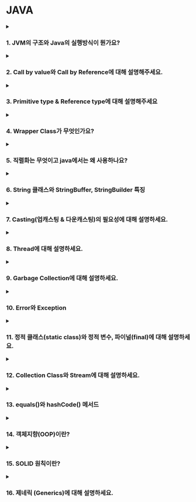 # JAVA 

<details>
  <summary><h3>1. JVM의 구조와 Java의 실행방식이 뭔가요?</h3></summary>
JVM (Java Virtual Machine) 은 자바 애플리케이션을 실행하는 가상 머신으로, 클래스 로딩, 실행, 메모리 관리 등을 담당합니다.

> ✔ JVM의 구조

<li>클래스 로더: 바이트코드를 JVM으로 로드
<li>실행 엔진: 바이트코드 실행 (인터프리터 & JIT 컴파일러)
<li>메모리 영역: 스택(지역 변수), 힙(객체 저장), 메소드 영역(클래스 정보)

> ✔ Java 실행 방식

<li>자바 코드를 컴파일러가 바이트코드로 변환
<li>클래스 로더가 JVM에 로드
<li>실행 엔진이 바이트코드를 해석 & 실행
  
즉, "컴파일 → 로드 → 실행"의 과정으로 동작합니다.
</details>

<details>
  <summary><h3>2. Call by value와 Call by Reference에 대해 설명해주세요.</h3></summary>
  
> Call by value
  
```
  void func(int n) {
    n = 20;
}

void main() {
    int n = 10;
    func(n);
    printf("%d", n);
}
```
Call by value는 함수의 매개변수로 값을 복사해서 전달합니다.
이때 복사된 인자는 함수 안에서 지역적으로 사용되기에 local value 속성을 가집니다.

> Call by reference

```
void func(int *n) {
    *n = 20;
}

void main() {
    int n = 10;
    func(&n);
    printf("%d", n);
}
```
Call by reference는 함수의 매개변수로 래퍼런스를 전달합니다. 그래서 함수 안에서 해당 값이 변경되면 전달된 객체의 값도 변경됩니다. 

물론 JAVA는 기본적으로 모든 함수가 Call by value 형태로 사용되며 객체의 경우는 참조(주소 값)을 복사하여 객체 내부의 값을 변경할 수 있습니다. 
</details>

<details>
  <summary><h3>3. Primitive type & Reference type에 대해 설명해주세요</h3></summary>

> 자바의 타입

자바는 기본형과 참조형 타입이 있습니다. 

> Primitive type (기본형 타입)
- 자바는 총 8가지의 기본형 타입을 제공합니다.
- 비객체 타입이며 따라서 null 타입을 가질 수 없습니다. 만약 필요하다면 래퍼 클래스를 사용해야합니다.
- 스택 메모리에 저장됩니다.
     - boolean : 논리형 타입이며 참/거짓으로 저장합니다. 1byte의 형태입니다.
     - byte : 주로 이진데이터를 다루는 타입입니다.
     - short : c와의 호환을 위해 사용되는 타입이지만 잘 사용하지 않습니다.
     - int
     - long
     - float, double : 실수를 부동소수점 방식으로 저장합니다.
  
> Reference type (참조형 타입)
- JAVA에서 기본형 타입을 제외한 모든 타입이 참조형 타입입니다.
- 해당 타입은 JAVA의 Object 클래스를 상속하는 모든 클래스를 말합니다.
- 메모리 영역인 힙 메모리에 저장됩니다.
- 빈 객체를 의미하는 null이 존재합니다. 
    - 클래스 타입
    - 인터페이스 타입
    - 배열 타입
    - 열거 타입
> String Class

자바의 String 클래스는 조금 특별합니다. 기본적인 사용은 기본형처럼 사용하지만 불변하는 객체입니다. 그렇기에 String을 변경하면 갱신이 아닌 새로운 값을 반환합니다. 
String 객체간의 비교는 .equals를 사용합니다. 
</details>

<details>
  <summary><h3>4. Wrapper Class가 무엇인가요?</h3></summary>

자바에는 기본 타입(Primitive Type)과 이를 감싸는 **Wrapper 클래스**가 존재합니다.  
Wrapper 클래스는 기본 타입을 객체로 다룰 수 있도록 제공되는 클래스입니다.

### ✅ 기본 타입 vs Wrapper 클래스
- **기본 타입(Primitive Type)**: `int`, `long`, `float`, `double`, `boolean`, `char`, `byte`, `short`
- **Wrapper 클래스**: `Integer`, `Long`, `Float`, `Double`, `Boolean`, `Character`, `Byte`, `Short`

---

## 🎯 **Wrapper 클래스의 주요 기능**
### 1️⃣ **기본 타입을 객체로 변환 (Boxing, Unboxing)**
```java
int num = 10;
Integer obj = Integer.valueOf(num); // Boxing (기본 타입 → 객체)
int value = obj.intValue(); // Unboxing (객체 → 기본 타입)
```
### 2️⃣ **자동 변환(Auto Boxing, Auto Unboxing)**
```
Integer num = 10; // Auto Boxing (int → Integer)
int value = num;  // Auto Unboxing (Integer → int)
```

### 3️⃣ **Wrapper 클래스의 비교 (주의점!)**
```java
Integer a = 1000;
Integer b = 1000;
System.out.println(a == b);  // false (주소값 비교)

int c = 1000;
int d = 1000;
System.out.println(c == d);  // true (값 비교)
```
- Wrapper 클래스는 주소 값을 비교하므로 equals()를 이용해서 값을 비교해야합니다. 

### 🚀 Wrapper 클래스의 성능 고려 사항
- Wrapper 클래스는 기본 타입보다 메모리 사용량이 많습니다. 
- 그렇기에 섣부른 사용은 피하는 것이 좋습니다.
</details>

<details>
  <summary><h3>5. 직렬화는 무엇이고 java에서는 왜 사용하나요?</h3></summary>

## ✅ 직렬화(Serialization)란?
- **직렬화**는 객체를 **바이트 스트림**으로 변환하여 **파일**이나 **네트워크**를 통해 전달할 수 있게 만드는 과정입니다.
- **역직렬화(Deserialization)**는 직렬화된 바이트 스트림을 다시 객체로 변환하는 과정입니다.

### 📌 직렬화의 필요성
- **파일 저장**: 객체를 파일로 저장하고, 나중에 다시 복원하려면 직렬화와 역직렬화가 필요합니다.
- **네트워크 통신**: 네트워크를 통해 객체를 전달할 때 객체를 바이트 형식으로 전송해야 하기 때문에 직렬화가 필요합니다.
- **분산 시스템**: 객체를 서로 다른 시스템 간에 전달할 때 직렬화가 필수적입니다.

---

## 🎯 자바에서 직렬화 사용 이유
1. **네트워크 전송**  
   객체를 네트워크를 통해 전송할 때, 자바는 객체를 바이트 형식으로 변환하여 데이터를 전송할 수 있습니다. 이때 직렬화가 사용됩니다.

2. **세션 저장**  
   웹 애플리케이션에서 사용자의 세션 정보를 저장할 때 객체를 직렬화하여 세션에 저장하거나, 파일 시스템에 저장할 수 있습니다.

3. **클러스터링 및 분산 처리**  
   여러 서버 간에 객체를 주고 받을 때 직렬화가 필요합니다. 예를 들어, 클러스터링된 환경에서는 객체를 네트워크를 통해 다른 서버로 전송해야 할 때 직렬화가 사용됩니다.

4. **파일 시스템 저장**  
   객체를 파일 시스템에 저장할 때 직렬화를 통해 객체를 바이트 스트림으로 변환한 후 저장하고, 나중에 역직렬화하여 객체를 복원합니다.

---

## 🎯 자바에서 직렬화 구현 방법
- 자바에서 **직렬화**를 구현하려면 `java.io.Serializable` 인터페이스를 구현해야 합니다.

### ✅ 직렬화 예제
```java
import java.io.*;

class Person implements Serializable {
    private String name;
    private int age;

    public Person(String name, int age) {
        this.name = name;
        this.age = age;
    }

    @Override
    public String toString() {
        return "Person{name='" + name + "', age=" + age + "}";
    }
}

public class SerializationExample {
    public static void main(String[] args) {
        try {
            // 객체 직렬화
            Person person = new Person("John", 30);
            ObjectOutputStream out = new ObjectOutputStream(new FileOutputStream("person.ser"));
            out.writeObject(person);
            out.close();

            // 객체 역직렬화
            ObjectInputStream in = new ObjectInputStream(new FileInputStream("person.ser"));
            Person deserializedPerson = (Person) in.readObject();
            in.close();

            System.out.println("Deserialized Person: " + deserializedPerson);
        } catch (IOException | ClassNotFoundException e) {
            e.printStackTrace();
        }
    }
}
```
### 🎯 **직렬화와 관련된 고려 사항**
- transient 키워드
직렬화할 때 특정 필드를 제외하고 싶다면 해당 필드에 transient 키워드를 붙일 수 있습니다. 이는 해당 필드를 직렬화하지 않겠다는 의미입니다.

### 🎯 결론
직렬화는 객체를 바이트 스트림 형태로 변환하여 저장하거나 전송하는 기술입니다. 이 기술은 객체 자체를 메모리 주소로 전달하므로 Reference Type의 타입의 데이터들은 다른 OS나 환경에서는 전달이 불가능합니다. 그렇기에 만들어진 기술입니다. 

</details>

<details>
  <summary><h3>6. String 클래스와 StringBuffer, StringBuilder 특징</h3></summary>

## 📌 **String 클래스**
- **불변(Immutable) 클래스**입니다.
- **문자열의 변경** 시 새로운 객체가 생성됩니다.
- 이로 인해 **성능이 저하**될 수 있으며, 문자열을 자주 변경할 경우 `StringBuilder` 또는 `StringBuffer`를 사용하는 것이 더 효율적입니다.
- 문자열 비교 시 `==` 연산자를 사용할 수 있지만, **문자열 내용 비교**는 `.equals()` 메서드를 사용해야 합니다.
- 예:
 ```java
  String s1 = "hello";
  String s2 = "hello";
  System.out.println(s1 == s2);      // true (같은 리터럴을 가리킴)
  System.out.println(s1.equals(s2)); // true (값이 동일)
```

## 📌 **StringBuffer 클래스**
- 가변 문자열 클래스입니다.
- 멀티스레드 환경에서 안전하게 사용할 수 있습니다. (스레드 동기화 처리가 자체적으로 되어있습니다.)
- 문자열 변경 작업을 수행할 때, 새로운 객체를 생성하지 않고 기존 버퍼에서 수정합니다.
- 성능상 StringBuilder보다 느리지만, 멀티스레드 환경에서 더 적합합니다.

## 📌 **StringBuffer 클래스**
- 가변 문자열 클래스입니다.
- StringBuffer와 비슷하지만, 멀티스레드 환경에서는 안전하지 않습니다.
- 문자열을 자주 변경해야 할 때 더 효율적이며, StringBuffer보다 빠릅니다.
- 멀티스레드가 아닌 환경에서 성능이 더 우수합니다.

## 🎯 **결론**
- String은 불변 객체로, 문자열이 자주 변경되면 성능에 영향을 미칠 수 있습니다.
- StringBuffer는 멀티스레드 환경에서 안전하지만, 성능은 StringBuilder보다 떨어집니다.
- StringBuilder는 멀티스레드 환경을 고려하지 않는 비멀티스레드 환경에서 가장 성능이 뛰어납니다.
  
</details>

<details>
  <summary><h3>7. Casting(업캐스팅 & 다운캐스팅)의 필요성에 대해 설명하세요.</h3></summary>

## 📌 **업캐스팅 (Upcasting)**
- **자식 클래스** 타입을 **부모 클래스** 타입으로 변환하는 과정입니다.
- 자식 클래스는 부모 클래스의 특성을 **상속** 받으므로, 자식 클래스의 객체를 부모 클래스 타입으로 변환할 수 있습니다.
- 업캐스팅은 **자동으로** 이루어지며, 별도의 연산자가 필요하지 않습니다.
- **다형성(polymorphism)** 을 활용하여, 부모 클래스 타입으로 자식 클래스 객체를 다룰 수 있습니다.

### 예시:
```java
class Animal {
    void sound() {
        System.out.println("Animal makes a sound");
    }
}

class Dog extends Animal {
    void sound() {
        System.out.println("Dog barks");
    }
}

public class Main {
    public static void main(String[] args) {
        Animal animal = new Dog(); // 업캐스팅
        animal.sound(); // "Dog barks" 출력
    }
}
```
- 여기서 `Dog` 객체는 `Animal` 타입으로 업캐스팅되어, 부모 클래스 `Animal`의 참조 변수로 다뤄집니다.
- **다형성**을 이용하여, 부모 클래스의 메서드를 자식 클래스의 구현으로 호출할 수 있습니다.

---

## 📌 **다운캐스팅 (Downcasting)**
- **부모 클래스** 타입을 **자식 클래스** 타입으로 변환하는 과정입니다.
- 다운캐스팅은 **명시적**으로 해야 하며, 잘못된 형변환이 발생할 수 있기 때문에 **주의**가 필요합니다.
- **ClassCastException**이 발생할 수 있기 때문에, 안전하게 타입 변환을 하려면 **instanceof**를 사용하여 확인하는 것이 좋습니다.

### 예시:
```java
class Animal {
    void sound() {
        System.out.println("Animal makes a sound");
    }
}

class Dog extends Animal {
    void sound() {
        System.out.println("Dog barks");
    }
}

public class Main {
    public static void main(String[] args) {
        Animal animal = new Dog();  // 업캐스팅
        Dog dog = (Dog) animal;     // 다운캐스팅
        dog.sound(); // "Dog barks" 출력
    }
}
```
- 위의 예시에서, `animal` 객체는 `Animal` 타입이지만, `Dog` 객체이므로 다운캐스팅을 통해 다시 `Dog` 타입으로 변환합니다.

### 주의점:
- 다운캐스팅을 할 때는 반드시 **실제 객체가 해당 타입인지** 확인해야 합니다. 그렇지 않으면 **ClassCastException**이 발생할 수 있습니다.
- `instanceof` 연산자를 사용하여 타입이 맞는지 확인한 후, 다운캐스팅을 수행하는 것이 안전합니다.

```java
if (animal instanceof Dog) {
    Dog dog = (Dog) animal;  // 안전한 다운캐스팅
    dog.sound();
}
```

---

## 🎯 **업캐스팅과 다운캐스팅의 필요성**
- **업캐스팅**은 다형성을 이용해 **부모 클래스 타입으로 자식 객체를 처리**할 수 있어, 코드의 유연성을 높이고, 부모 클래스의 공통 메서드를 사용하도록 합니다.
- **다운캐스팅**은 실제 객체의 구체적인 클래스에 접근해야 할 때 필요합니다. 예를 들어, 부모 클래스에서 정의되지 않은 자식 클래스의 특화된 메서드를 사용하고자 할 때 다운캐스팅이 필요합니다.

### **업캐스팅과 다운캐스팅의 용도**
- **업캐스팅**: 부모 클래스 타입의 변수로 자식 클래스 객체를 다룰 때 사용.
- **다운캐스팅**: 부모 클래스 타입의 변수에서 자식 클래스 타입으로 변환하여 자식 클래스에만 있는 특화된 기능을 사용할 때 사용.

스프링에서는 **서비스 인터페이스** 와 **구현 클래스**의 관계에서 업캐스팅을 주로 사용합니다.
</details>

<details>
  <summary><h3>8. Thread에 대해 설명하세요.</h3></summary>

현대의 운영체제는 **멀티태스킹**을 지원합니다. 멀티태스킹이란, 한정된 CPU의 코어 개수로 실제로 동시에 처리되는 것처럼 번갈아가며 여러 작업을 수행하는 방식입니다. 이처럼 **멀티스레딩**은 하나의 **프로세스** 안에서 여러 개의 **스레드**가 동시에 작업을 수행하는 것입니다.

---

### 🎯 **스레드(Thread)**

- **스레드**는 프로세스 내에서 실행되는 **가벼운 실행 단위**입니다.
- 각 스레드는 **프로세스의 주소 공간**을 공유하며, **메모리와 리소스를 공유**하기 때문에 스레드 간의 **통신**이 용이합니다.
- 스레드는 **CPU 코어**에서 작업을 수행하는 가장 작은 단위로, 여러 스레드가 동시에 실행되는 것처럼 보이는 **멀티태스킹**을 가능하게 합니다.

### 📌 **스레드의 특징**

1. **멀티스레딩**: 하나의 프로세스가 여러 스레드를 포함할 수 있으며, 이 스레드들이 동시에 실행됩니다.
2. **경량 프로세스**: 스레드는 프로세스보다 **작고 가벼운** 실행 단위로, 프로세스보다 생성 및 관리가 더 효율적입니다.
3. **자원 공유**: 스레드들은 동일한 메모리 공간을 공유하므로, 다른 스레드와 빠르고 쉽게 **데이터를 공유**할 수 있습니다.
4. **병렬 처리**: 여러 스레드를 사용하여 **병렬 처리**를 통해 처리 성능을 향상시킬 수 있습니다.

### 🎯 **자바에서의 스레드 사용**

자바에서는 `Thread` 클래스를 사용하거나 `Runnable` 인터페이스를 구현하여 스레드를 생성할 수 있습니다. 이를 통해 멀티스레딩 환경에서 여러 작업을 동시에 처리할 수 있습니다.

#### 1. **Thread 클래스 사용하기**
`Thread` 클래스를 상속받아서 스레드를 생성합니다.

```java
class MyThread extends Thread {
    @Override
    public void run() {
        System.out.println("Thread is running");
    }
}

public class ThreadExample {
    public static void main(String[] args) {
        MyThread thread = new MyThread();
        thread.start();  // 스레드 실행
    }
}
```

#### 2. **Runnable 인터페이스 사용하기**
`Runnable` 인터페이스를 구현하여 스레드를 실행할 수 있습니다. 이 방법은 여러 스레드 작업을 동시에 실행할 때 유용합니다.

```java
class MyRunnable implements Runnable {
    @Override
    public void run() {
        System.out.println("Runnable thread is running");
    }
}

public class RunnableExample {
    public static void main(String[] args) {
        MyRunnable runnable = new MyRunnable();
        Thread thread = new Thread(runnable);
        thread.start();  // 스레드 실행
    }
}
```

### 🎯 **스레드의 상태**
스레드는 여러 상태를 가질 수 있습니다:
- **New**: 생성된 스레드가 아직 시작되지 않은 상태
- **Runnable**: 스레드가 실행을 준비하고, CPU가 스레드를 실행 중인 상태
- **Blocked**: 다른 스레드의 리소스를 기다리는 상태
- **Waiting**: 다른 스레드의 작업이 끝날 때까지 대기 중인 상태
- **Terminated**: 스레드가 종료된 상태

### 🎯 **스레드 동기화**
멀티스레딩 환경에서는 여러 스레드가 동시에 공유 자원을 수정할 수 있기 때문에 **데이터 경합**(race condition)이 발생할 수 있습니다. 이를 방지하기 위해 **동기화(synchronization)** 가 필요합니다.

```java
class Counter {
    private int count = 0;

    public synchronized void increment() {
        count++;
    }

    public int getCount() {
        return count;
    }
}

public class SyncExample {
    public static void main(String[] args) {
        Counter counter = new Counter();
        Thread t1 = new Thread(() -> {
            for (int i = 0; i < 1000; i++) {
                counter.increment();
            }
        });

        Thread t2 = new Thread(() -> {
            for (int i = 0; i < 1000; i++) {
                counter.increment();
            }
        });

        t1.start();
        t2.start();
    }
}
```
위의 예제에서 `increment` 메서드에 `synchronized`를 사용하여 두 스레드가 동시에 `count` 값을 수정할 수 없도록 합니다.

### 🎯 **결론**
- 스레드는 프로세스 내에서 작업을 수행하는 실행 단위로, 멀티스레딩을 통해 동시에 여러 작업을 처리할 수 있습니다.
- 자바에서는 `Thread` 클래스나 `Runnable` 인터페이스를 사용하여 멀티스레드를 구현할 수 있습니다.
- **동기화**를 통해 여러 스레드가 안전하게 자원을 공유할 수 있도록 관리해야 합니다.

스레드의 이해와 활용은 멀티태스킹과 병렬 처리를 위한 핵심적인 기술입니다.
</details>

<details>
  <summary><h3>9. Garbage Collection에 대해 설명하세요.</h3></summary>

**Garbage Collection**(GC)은 자바에서 메모리 관리의 일환으로, **사용되지 않는 객체**를 자동으로 **제거**하는 프로세스입니다. 이는 개발자가 **메모리 누수**를 방지하고, 메모리를 효율적으로 관리할 수 있도록 도와줍니다. GC는 자바의 **JVM**(Java Virtual Machine)에서 자동으로 수행되며, 개발자는 직접 메모리를 해제할 필요가 없습니다.

---

### 🎯 **GC의 주요 역할**

- **자동 메모리 관리**: 객체가 더 이상 필요 없을 때 이를 자동으로 식별하고 메모리에서 제거하여, 개발자가 직접 메모리 관리에 신경 쓸 필요를 줄여줍니다.
- **메모리 누수 방지**: 객체가 더 이상 참조되지 않으면 이를 GC가 회수하여 **메모리 누수를 방지**합니다.
- **힙 메모리 최적화**: GC는 프로그램 실행 중에 발생하는 **메모리 할당과 해제**를 최적화하여, 사용 가능한 메모리를 효율적으로 관리합니다.

### 🎯 **Garbage Collection 동작 원리**

Garbage Collection은 주로 **힙 메모리**에서 이루어집니다. 자바에서 객체는 힙 영역에 저장되며, 이 객체들이 더 이상 참조되지 않으면 **GC**가 이를 회수합니다.

1. **참조되지 않는 객체 탐지**: GC는 더 이상 참조되지 않는 객체를 찾아 **쓰레기**로 간주하고 회수합니다.
2. **메모리 회수**: 불필요한 객체를 제거하여 사용 가능한 메모리를 확보합니다.
3. **자동 실행**: GC는 자바 애플리케이션이 실행되는 동안 자동으로 수행되며, 프로그래머가 명시적으로 호출할 필요가 없습니다.

### 🎯 **GC의 주요 단계**

1. **마크(mark)**: GC는 먼저 **마크(marking)** 단계를 수행하여, 현재 살아있는 객체들을 식별합니다. 살아있는 객체는 여전히 다른 객체나 스레드에서 참조되는 객체입니다.
2. **정리(sweep)**: 살아있는 객체를 제외한 나머지 객체들을 메모리에서 정리합니다. 이렇게 정리된 메모리 공간은 재사용될 수 있습니다.
3. **압축(compact)**: 메모리에서 빈 공간을 제거하고, 남은 객체들을 모아서 힙 메모리 내에서 연속된 공간을 만들기도 합니다. 이는 **단편화** 문제를 해결하기 위한 과정입니다.

### 🎯 **GC의 종류**

1. **Minor GC**: 
   - **Young Generation**에서 발생하며, 새로운 객체들이 할당되는 공간에서 발생합니다.
   - 짧은 시간 안에 빠르게 실행됩니다.
   - **Eden** 영역과 **Survivor** 영역에서 발생합니다.

2. **Major GC**: 
   - **Old Generation**에서 발생하며, 오랜 시간 살아남은 객체들이 모여있는 공간에서 발생합니다.
   - 상대적으로 더 긴 시간이 걸리고, 애플리케이션의 성능에 영향을 줄 수 있습니다.

3. **Full GC**: 
   - **Young Generation**과 **Old Generation** 모두를 대상으로 하는 GC입니다.
   - 가장 비용이 많이 드는 GC로, 시스템 성능에 영향을 미칠 수 있습니다.

### 🎯 **GC의 알고리즘**

1. **Serial GC**:
   - 단일 스레드를 사용하여 GC를 수행합니다.
   - 작은 애플리케이션이나 멀티코어 환경이 아닌 환경에서 사용됩니다.

2. **Parallel GC**:
   - 여러 스레드를 사용하여 GC를 병렬로 수행합니다.
   - 멀티코어 시스템에서 성능이 향상됩니다.

3. **Concurrent Mark-Sweep (CMS) GC**:
   - GC가 애플리케이션 실행과 동시에 **병렬**로 객체를 마킹하고 정리할 수 있도록 지원합니다.
   - 응답 속도가 중요한 애플리케이션에 유리합니다.

4. **G1 GC**:
   - 대규모 애플리케이션에 적합한 GC로, **리전** 단위로 메모리를 관리합니다.
   - **Low Pause Time**(짧은 일시 정지 시간)을 목표로 설계되었습니다.

### 🎯 **Garbage Collection의 장점과 단점**

#### 장점:
- **자동화된 메모리 관리**: 개발자가 메모리 관리에 신경 쓸 필요가 없으므로 편리합니다.
- **메모리 누수 방지**: 더 이상 사용되지 않는 객체를 자동으로 회수하여 메모리 누수를 방지합니다.
- **효율적인 자원 관리**: GC는 최적의 성능을 위해 메모리와 자원을 효율적으로 관리합니다.

#### 단점:
- **성능 저하**: GC가 실행되는 동안 애플리케이션의 실행이 잠시 멈출 수 있기 때문에 성능에 영향을 미칠 수 있습니다.
- **예측 불가능한 일시 정지**: GC가 언제 실행될지 예측할 수 없으므로, 대규모 시스템에서는 성능 예측이 어려울 수 있습니다.

### 🎯 **결론**

Garbage Collection은 자바 애플리케이션에서 메모리 관리를 자동으로 처리하는 중요한 기술입니다. 이를 통해 개발자는 메모리 해제를 직접 관리할 필요 없이, 안정적이고 효율적인 애플리케이션을 개발할 수 있습니다. 그러나 GC의 실행은 애플리케이션의 성능에 영향을 미칠 수 있으므로, GC의 종류와 특성을 이해하고 적절하게 활용하는 것이 중요합니다.
</details>

<details>
  <summary><h3>10. Error와 Exception</h3></summary> 

**Error**와 **Exception**은 자바에서 예외 처리에 사용되는 두 가지 주요 개념으로, 중요한 차이점이 있습니다.

### 1. **Error**
- **Error**는 시스템 수준에서 발생하는 심각한 문제로, 프로그램이 정상적으로 실행될 수 없을 정도로 시스템에 영향을 미칩니다.
- **대표적인 Error**:
  - `OutOfMemoryError`: JVM 힙 메모리가 부족하여 더 이상 객체를 할당할 수 없는 경우
  - `StackOverflowError`: 메서드 호출 스택이 넘칠 때 발생하는 오류
  - `VirtualMachineError`: JVM에 심각한 문제 발생

**특징**:
- **복구 불가능**: `Error`는 대부분 복구가 불가능한 상황에서 발생합니다. 예를 들어, 메모리 부족이나 스택 오버플로우와 같은 시스템 오류는 프로그램 자체에서 해결할 수 없습니다.
- **예외 처리 불필요**: 일반적으로 `Error`는 개발자가 처리하지 않아도 됩니다. 이는 시스템의 문제로, 프로그램의 논리적인 문제는 아니기 때문입니다.

### 2. **Exception**
- **Exception**은 프로그램 실행 중 예기치 않은 상태에서 발생하는 문제로, 시스템의 오류는 아니지만 프로그램의 정상적인 흐름을 방해합니다.
- **대표적인 Exception**:
  - `NullPointerException`: 객체가 `null`인 상태에서 메서드나 필드에 접근할 때 발생
  - `ArrayIndexOutOfBoundsException`: 배열의 인덱스를 초과하여 접근할 때 발생
  - `IOException`: 입출력 작업 중 발생하는 예외

**특징**:
- **복구 가능**: `Exception`은 일반적으로 프로그램이 오류를 처리하고 복구할 수 있는 경우가 많습니다.
- **예외 처리 필요**: `Exception`은 코드에서 명시적으로 처리해야 합니다. 이를 위해 `try-catch` 블록을 사용하여 예외를 처리하거나, 예외를 호출한 메서드로 전달하여 처리할 수 있습니다.
- **Checked Exception과 Unchecked Exception**:
  - **Checked Exception**: `IOException`, `SQLException`처럼 반드시 예외 처리가 요구되는 예외. 기본적으로 스프링 트랜잭션에서 롤백되지 않지만 설정을 통해 변경 가능합니다.
  - **Unchecked Exception**: `RuntimeException`을 상속받는 예외들 (예: `NullPointerException`, `ArrayIndexOutOfBoundsException`)은 선택적으로 처리할 수 있습니다. 참고로 스프링 트랜잭션에서는 반드시 롤백됩니다.

### **차이점 요약**:
- `Error`는 시스템 수준의 심각한 문제를 의미하며, 복구가 불가능하고 예외 처리가 필요하지 않습니다.
- `Exception`은 프로그램 실행 중 발생할 수 있는 문제를 의미하며, 예외 처리를 통해 복구할 수 있습니다.

따라서, **`Error`는 처리할 필요가 없으며**, **`Exception`은 적절히 처리해야** 합니다.

</details>


<details>
  <summary><h3>11. 정적 클래스(static class)와 정적 변수, 파이널(final)에 대해 설명하세요.</h3></summary> 

### 1. **정적 클래스 (Static Class)**

- **정적 클래스**는 클래스 내부에 정의된 클래스 중 `static` 키워드가 붙은 클래스입니다. **내부 클래스**나 **중첩 클래스**에서만 정의할 수 있습니다.
- 정적 클래스는 외부 클래스의 인스턴스와는 관계없이 독립적으로 존재할 수 있습니다. 즉, **정적 클래스는 외부 클래스의 인스턴스 없이 사용할 수 있습니다**.

#### 특징:
- 외부 클래스의 인스턴스 없이 사용할 수 있습니다.
- 외부 클래스의 `static` 멤버만 접근할 수 있습니다.
- 일반적으로 **정적 클래스는 메모리 낭비를 줄이고, 효율적인 코드 작성** 에 도움이 됩니다.


### 2. **정적 변수 (Static Variable)**

- **정적 변수**는 클래스의 인스턴스와 관계없이 클래스 자체에 속하는 변수입니다. **모든 인스턴스가 동일한 메모리 공간을 공유**하므로, 클래스에 속한 **하나의 인스턴스**만 값이 변경되면 모든 인스턴스가 그 값을 공유합니다.
- **`static` 키워드를 사용**하여 클래스 레벨에서 선언된 변수입니다.

#### 특징:
- 클래스 로딩 시 한 번만 초기화되고, **모든 인스턴스가 공유**합니다.
- 객체 생성 없이 클래스 이름으로 접근할 수 있습니다.
- 주로 **상수 값** 또는 **전역적으로 공유되는 값**을 정의할 때 사용됩니다.


### 3. **파이널 (Final)**

- **`final`**은 변수, 메서드, 클래스 등에 적용할 수 있는 키워드로, 각각의 목적에 따라 다르게 동작합니다.
  
#### 1. **파이널 변수 (Final Variable)**
   - **상수**로 만들기 위해 사용됩니다. 한 번 값이 할당되면, 값을 변경할 수 없습니다.
   - **일반 변수**에 `final`을 사용하면 상수가 됩니다. 
   - 객체 참조 변수가 `final`이면 참조하는 객체의 **주소가 변경되지 않도록** 보장합니다.

#### 2. **파이널 메서드 (Final Method)**
   - 메서드에 `final`을 사용하면, **하위 클래스에서 해당 메서드를 오버라이드 할 수 없습니다**. 
   - 주로 메서드의 **동작을 변경하지 않도록** 할 때 사용됩니다.

#### 3. **파이널 클래스 (Final Class)**
   - 클래스에 `final`을 사용하면, 해당 클래스를 **상속할 수 없습니다**.
   - 주로 **상속을 막고, 클래스의 불변성을 보장**할 때 사용됩니다.


### 결론:
- **정적 클래스**: 외부 클래스의 인스턴스 없이 사용할 수 있는 클래스.
- **정적 변수**: 클래스 레벨에서 모든 인스턴스가 공유하는 변수.
- **파이널**: 값 변경 불가, 오버라이드 불가, 상속 불가 등을 보장하는 키워드.

</details>

<details>
  <summary><h3>12. Collection Class와 Stream에 대해 설명하세요.</h3></summary> 

### 1. **컬렉션 클래스 (Collection Classes)**

컬렉션 클래스는 자바에서 데이터를 저장, 관리 및 조작하기 위한 다양한 클래스들을 제공합니다. 자바 컬렉션 프레임워크는 **데이터의 저장 방식**과 **작업에 필요한 알고리즘**을 추상화하여 제공합니다.

#### 주요 컬렉션 인터페이스:
- **List**: 순서가 있고 중복된 값을 허용하는 컬렉션. 예: `ArrayList`, `LinkedList`.
- **Set**: 순서가 없고 중복을 허용하지 않는 컬렉션. 예: `HashSet`, `TreeSet`.
- **Queue**: FIFO(선입선출) 방식의 컬렉션. 예: `LinkedList`, `PriorityQueue`.
- **Map**: 키-값 쌍으로 데이터를 저장하는 컬렉션. 예: `HashMap`, `TreeMap`.

#### 주요 컬렉션 클래스:
- **ArrayList**: 동적으로 크기가 변하는 배열 기반의 리스트. 순서가 있고 중복을 허용.
- **HashSet**: 해시 테이블 기반의 집합으로, 순서는 없고 중복을 허용하지 않음.
- **HashMap**: 키와 값의 쌍으로 데이터를 저장하며, 순서가 없고 빠른 조회 성능을 제공.
- **LinkedList**: 노드 기반의 리스트로, 양방향 연결 리스트를 사용하며 삽입과 삭제가 빠름.


### 2. **스트림 (Stream)**

자바 8에서 도입된 **스트림(Stream)**은 컬렉션의 데이터를 함수형 방식으로 처리할 수 있게 해주는 API입니다. **스트림**은 데이터의 순차적 또는 병렬적 처리 방식을 지원하며, 컬렉션을 다루는 과정에서 더욱 직관적이고 선언적인 코드 작성이 가능하게 합니다.

#### 주요 특징:
- **불변성 (Immutability)**: 스트림은 데이터를 변경하지 않고, 원본 데이터를 수정하지 않습니다.
- **지연 실행 (Lazy Evaluation)**: 스트림의 연산은 필요할 때만 실행됩니다.
- **함수형 프로그래밍**: **map()**, **filter()**, **reduce()** 등의 함수형 연산을 지원합니다.
- **병렬 처리**: 스트림은 `parallel()` 메서드를 사용하여 데이터의 병렬 처리도 지원합니다.

#### 스트림 연산:
1. **중간 연산 (Intermediate Operations)**: `map()`, `filter()`, `distinct()` 등. 중간 연산은 새로운 스트림을 반환하고, 실제 연산은 터미널 연산이 실행될 때 일어납니다.
2. **터미널 연산 (Terminal Operations)**: `collect()`, `forEach()`, `reduce()` 등. 스트림 처리의 마지막 단계로, 이 연산이 실행되면 스트림이 소비됩니다.

#### 예시:
```java
import java.util.*;
import java.util.stream.*;

public class StreamExample {
    public static void main(String[] args) {
        List<String> list = Arrays.asList("apple", "banana", "orange", "apple", "grape");

        // 스트림을 이용한 데이터 처리
        list.stream()
            .filter(fruit -> fruit.startsWith("a"))   // "a"로 시작하는 요소 필터링
            .map(String::toUpperCase)                 // 대문자로 변환
            .distinct()                               // 중복 제거
            .forEach(System.out::println);            // 출력
    }
}
```

### 결론:
- **컬렉션 클래스**는 데이터를 저장하고 관리하는 다양한 구조를 제공하며, **List**, **Set**, **Map** 등 다양한 컬렉션을 사용하여 데이터를 효율적으로 처리할 수 있습니다.
- **스트림**은 데이터를 선언적이고 함수형으로 처리할 수 있게 해주는 API로, **중간 연산**과 **터미널 연산**을 통해 데이터를 쉽게 변형하고 처리할 수 있습니다. 또한 병렬 처리 기능을 제공하여 대규모 데이터를 효율적으로 처리할 수 있습니다.

</details>

<details>
  <summary><h3>13. equals()와 hashCode() 메서드</h3></summary>

- **`equals()`**: 객체의 동등성을 비교하는 메서드로, 두 객체가 같은지 판단합니다. 일반적으로 객체의 필드 값을 기준으로 비교하며, `equals()`를 오버라이드할 경우 `hashCode()`도 함께 오버라이드해야 합니다.
  
- **`hashCode()`**: 객체의 해시 값을 반환하는 메서드로, 해시 기반 컬렉션에서 빠른 검색을 지원합니다. `equals()`가 `true`인 객체는 `hashCode()`가 같아야 하며, 반대는 아닙니다.

- **관계**: `equals()`와 `hashCode()`는 함께 사용되어야 하며, `equals()`가 `true`인 객체는 동일한 `hashCode()`를 반환해야 합니다.

#### 예시

```java
@Override
public boolean equals(Object obj) {
    if (this == obj) return true;
    if (obj == null || getClass() != obj.getClass()) return false;
    MyClass other = (MyClass) obj;
    return id == other.id;
}

@Override
public int hashCode() {
    return Objects.hash(id);
}
```

`equals()`와 `hashCode()`는 **해시 기반 컬렉션**에서 객체를 효율적으로 관리하기 위해 중요합니다.

</details>


<details>
  <summary><h3>14. 객체지향(OOP)이란?</h3></summary>

**객체지향(Object-Oriented Programming, OOP)**은 소프트웨어를 객체(Object)들의 상호작용으로 구성하는 프로그래밍 패러다임입니다. 객체는 데이터와 이를 처리하는 메서드를 하나의 단위로 묶은 개념입니다.

#### 주요 개념
- **클래스(Class)**: 객체를 생성하기 위한 템플릿.
- **객체(Object)**: 클래스의 인스턴스로, 데이터를 담고 있는 실제 존재.
- **캡슐화(Encapsulation)**: 객체의 데이터를 외부에서 직접 접근하지 못하도록 보호하고, 이를 메서드를 통해 접근하도록 제한하는 것.
- **상속(Inheritance)**: 기존 클래스를 기반으로 새로운 클래스를 만드는 것.
- **다형성(Polymorphism)**: 동일한 메서드 호출이 객체의 타입에 따라 다르게 동작하는 특성.
- **추상화(Abstraction)**: 객체의 복잡성을 숨기고 필요한 부분만 공개하여 단순화하는 것.

#### 객체지향의 장점
- **재사용성**: 클래스와 객체를 재사용 가능.
- **유지보수성**: 캡슐화와 추상화 덕분에 코드 수정 시 다른 부분에 영향을 적게 미침.
- **확장성**: 상속을 통해 새로운 기능을 추가하거나 수정할 수 있음.

</details>

<details>
  <summary><h3>15. SOLID 원칙이란?</h3></summary>

**SOLID**는 객체지향 설계를 위한 5가지 기본 원칙의 약자입니다. 이 원칙들을 따르면 더 유연하고, 확장 가능하며, 유지보수가 용이한 코드를 작성할 수 있습니다.

#### 1. **단일 책임 원칙 (Single Responsibility Principle, SRP)**

- **설명**: 클래스는 하나의 책임만 가져야 한다는 원칙입니다.
- **이유**: 클래스가 여러 책임을 가지면 변경이 필요할 때 그 클래스를 수정해야 하므로 유지보수가 어렵고, 변경 사항이 의도하지 않은 문제를 일으킬 수 있습니다.

#### 2. **개방-폐쇄 원칙 (Open/Closed Principle, OCP)**

- **설명**: 소프트웨어 엔티티는 확장에는 열려 있고, 수정에는 닫혀 있어야 한다는 원칙입니다.
- **이유**: 기존 코드를 수정하지 않고 새로운 기능을 추가할 수 있도록 해야 코드의 안정성을 유지할 수 있습니다.

#### 3. **리스코프 치환 원칙 (Liskov Substitution Principle, LSP)**

- **설명**: 자식 클래스는 부모 클래스를 대체할 수 있어야 한다는 원칙입니다.
- **이유**: 상속받은 클래스는 부모 클래스의 기능을 확장하거나 수정해야 하며, 부모 클래스 객체를 자식 클래스 객체로 대체할 수 있어야 합니다.

#### 4. **인터페이스 분리 원칙 (Interface Segregation Principle, ISP)**

- **설명**: 특정 클라이언트를 위한 인터페이스는 그 클라이언트에 맞게 분리되어야 한다는 원칙입니다.
- **이유**: 인터페이스는 사용하는 쪽에 맞게 최소화해야 하며, 사용하지 않는 기능까지 강제하지 않도록 해야 합니다.

#### 5. **의존 역전 원칙 (Dependency Inversion Principle, DIP)**

- **설명**: 고수준 모듈은 저수준 모듈에 의존해서는 안 되고, 두 모듈 모두 추상화된 것에 의존해야 한다는 원칙입니다.
- **이유**: 구현이 아닌 인터페이스에 의존함으로써, 코드의 결합도를 낮추고 유연성을 높일 수 있습니다.

#### SOLID 원칙을 지키면?
- 코드의 재사용성과 확장성을 높이며, 유지보수가 용이해집니다.
- 테스트가 용이하고, 코드의 결합도를 낮출 수 있습니다.
</details>


<details>
  <summary><h3>16. 제네릭 (Generics)에 대해 설명하세요.</h3></summary>

- **제네릭**은 클래스, 인터페이스, 메서드에서 타입을 **매개변수화**하여, 코드 재사용성과 타입 안전성을 높이는 기능입니다. 
- 타입을 **런타임이 아닌 컴파일 타임에** 결정할 수 있어, 형변환을 방지하고, 코드의 안전성을 높입니다.

#### 주요 특징
1. **타입 매개변수화**: `<>`를 사용하여 클래스나 메서드에서 타입을 변수처럼 다룰 수 있습니다.
2. **타입 안전성**: 컴파일 시 타입 체크가 이루어져, 런타임에서 발생할 수 있는 `ClassCastException`을 방지할 수 있습니다.
3. **유연성**: 같은 로직을 다양한 타입에 대해 사용할 수 있습니다.

#### 예시

```java
// 제네릭을 사용하는 클래스
public class Box<T> {
    private T value;

    public T getValue() {
        return value;
    }

    public void setValue(T value) {
        this.value = value;
    }
}

// 사용 예
Box<Integer> intBox = new Box<>();
intBox.setValue(10);
System.out.println(intBox.getValue());  // 10

Box<String> strBox = new Box<>();
strBox.setValue("Hello");
System.out.println(strBox.getValue());  // Hello
```

#### 제네릭의 장점
1. **형변환을 줄여줌**: 코드에서 객체의 타입을 명시적으로 지정하여 안전하게 사용할 수 있습니다.
2. **코드 재사용**: 동일한 로직을 다양한 타입에 대해 사용할 수 있습니다.

</details>
